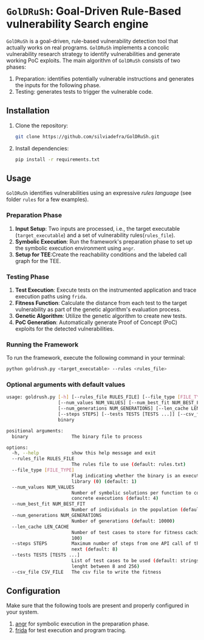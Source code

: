 # `GolDRuSh`: Goal-Driven Rule-Based vulnerability Search engine

`GolDRuSh` is a goal-driven, rule-based vulnerability detection tool that actually works on real programs.
`GolDRuSh` implements a concolic vulnerability research strategy to identify vulnerabilities and generate working PoC exploits.
The main algorithm of `GolDRuSh` consists of two phases:

1. Preparation: identifies potentially vulnerable instructions and generates the inputs for the following phase.
2. Testing: generates tests to trigger the vulnerable code.


## Installation

1. Clone the repository:

    ```bash
    git clone https://github.com/silviadefra/GolDRuSh.git
    ```

2. Install dependencies:

    ```bash
    pip install -r requirements.txt
    ```

## Usage

`GolDRuSh` identifies vulnerabilities using
an expressive *rules language* (see folder `rules` for a few examples).

### Preparation Phase

1. **Input Setup**: Two inputs are processed, i.e., the target executable (`target_executable`) and a set of
vulnerability rules(`rules_file`).
2. **Symbolic Execution**: Run the framework's preparation phase to set up the symbolic execution environment using `angr`.
3. **Setup for TEE**:Create the reachability conditions and
the labeled call graph for the TEE.

### Testing Phase

1. **Test Execution**: Execute tests on the instrumented application and trace execution paths using `frida`.
2. **Fitness Function**: Calculate the distance from each test to the target vulnerability as part of the genetic algorithm's evaluation process.
3. **Genetic Algorithm**: Utilize the genetic algorithm to create new tests.
4. **PoC Generation**: Automatically generate Proof of Concept (PoC) exploits for the detected vulnerabilities.

### Running the Framework

To run the framework, execute the following command in your terminal:

```bash
python goldrush.py <target_executable> --rules <rules_file>
```

### Optional arguments with default values

```bash
usage: goldrush.py [-h] [--rules_file RULES_FILE] [--file_type [FILE_TYPE]]
                   [--num_values NUM_VALUES] [--num_best_fit NUM_BEST_FIT]
                   [--num_generations NUM_GENERATIONS] [--len_cache LEN_CACHE]
                   [--steps STEPS] [--tests TESTS [TESTS ...]] [--csv_file CSV_FILE]
                   binary

positional arguments:
  binary                The binary file to process

options:
  -h, --help            show this help message and exit
  --rules_file RULES_FILE
                        The rules file to use (default: rules.txt)
  --file_type [FILE_TYPE]
                        Flag indicating whether the binary is an executable (1) or a
                        library (0) (default: 1)
  --num_values NUM_VALUES
                        Number of symbolic solutions per function to compare with
                        concrete executions (default: 4)
  --num_best_fit NUM_BEST_FIT
                        Number of individuals in the population (default: 4)
  --num_generations NUM_GENERATIONS
                        Number of generations (default: 10000)
  --len_cache LEN_CACHE
                        Number of test cases to store for fitness caching (default:
                        100)
  --steps STEPS         Maximum number of steps from one API call of the rule to the
                        next (default: 8)
  --tests TESTS [TESTS ...]
                        List of test cases to be used (default: strings of randomly
                        lenght between 8 and 256)
  --csv_file CSV_FILE   The csv file to write the fitness
  ```

## Configuration

Make sure that the following tools are present and properly configured in your system.

1. [angr](https://github.com/angr) for symbolic execution in the preparation phase.
2. [frida](https://github.com/frida) for test execution and program tracing.